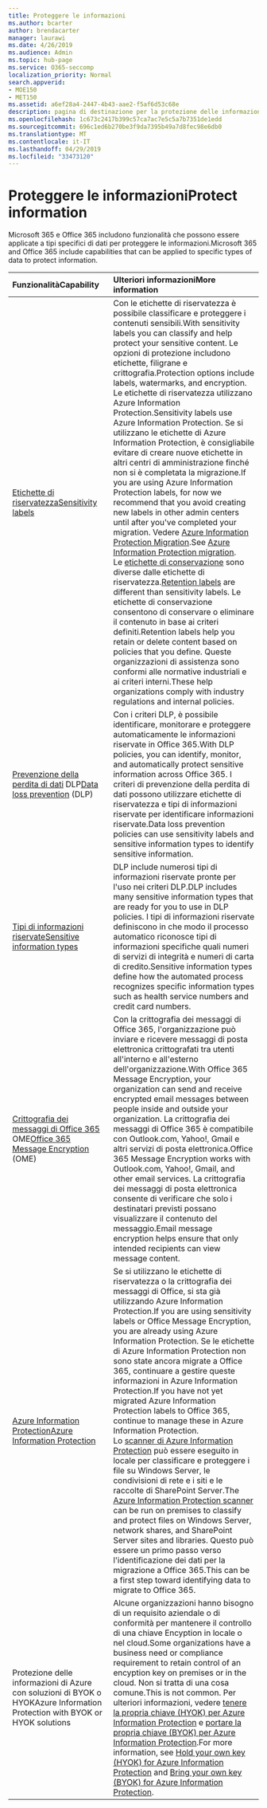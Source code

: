 ```yaml
---
title: Proteggere le informazioni
ms.author: bcarter
author: brendacarter
manager: laurawi
ms.date: 4/26/2019
ms.audience: Admin
ms.topic: hub-page
ms.service: O365-seccomp
localization_priority: Normal
search.appverid:
- MOE150
- MET150
ms.assetid: a6ef28a4-2447-4b43-aae2-f5af6d53c68e
description: pagina di destinazione per la protezione delle informazioni
ms.openlocfilehash: 1c673c2417b399c57ca7ac7e5c5a7b7351de1edd
ms.sourcegitcommit: 696c1ed6b270be3f9da7395b49a7d8fec98e6db0
ms.translationtype: MT
ms.contentlocale: it-IT
ms.lasthandoff: 04/29/2019
ms.locfileid: "33473120"
---
```

# <a name="protect-information"></a><span data-ttu-id="3cdcc-103">Proteggere le informazioni</span><span class="sxs-lookup"><span data-stu-id="3cdcc-103">Protect information</span></span>

<span data-ttu-id="3cdcc-104">Microsoft 365 e Office 365 includono funzionalità che possono essere applicate a tipi specifici di dati per proteggere le informazioni.</span><span class="sxs-lookup"><span data-stu-id="3cdcc-104">Microsoft 365 and Office 365 include capabilities that can be applied to specific types of data to protect information.</span></span> 


|<span data-ttu-id="3cdcc-105">**Funzionalità**</span><span class="sxs-lookup"><span data-stu-id="3cdcc-105">**Capability**</span></span>|<span data-ttu-id="3cdcc-106">**Ulteriori informazioni**</span><span class="sxs-lookup"><span data-stu-id="3cdcc-106">**More information**</span></span>|
|:-----|:-----|
|[<span data-ttu-id="3cdcc-107">Etichette di riservatezza</span><span class="sxs-lookup"><span data-stu-id="3cdcc-107">Sensitivity labels</span></span>](sensitivity-labels.md) <br/> |<span data-ttu-id="3cdcc-108">Con le etichette di riservatezza è possibile classificare e proteggere i contenuti sensibili.</span><span class="sxs-lookup"><span data-stu-id="3cdcc-108">With sensitivity labels you can classify and help protect your sensitive content.</span></span> <span data-ttu-id="3cdcc-109">Le opzioni di protezione includono etichette, filigrane e crittografia.</span><span class="sxs-lookup"><span data-stu-id="3cdcc-109">Protection options include labels, watermarks, and encryption.</span></span> <span data-ttu-id="3cdcc-110">Le etichette di riservatezza utilizzano Azure Information Protection.</span><span class="sxs-lookup"><span data-stu-id="3cdcc-110">Sensitivity labels use Azure Information Protection.</span></span> <span data-ttu-id="3cdcc-111">Se si utilizzano le etichette di Azure Information Protection, è consigliabile evitare di creare nuove etichette in altri centri di amministrazione finché non si è completata la migrazione.</span><span class="sxs-lookup"><span data-stu-id="3cdcc-111">If you are using Azure Information Protection labels, for now we recommend that you avoid creating new labels in other admin centers until after you've completed your migration.</span></span> <span data-ttu-id="3cdcc-112">Vedere [Azure Information Protection Migration](https://docs.microsoft.com/en-us/azure/information-protection/configure-policy-migrate-labels).</span><span class="sxs-lookup"><span data-stu-id="3cdcc-112">See [Azure Information Protection migration](https://docs.microsoft.com/en-us/azure/information-protection/configure-policy-migrate-labels).</span></span> <br/> <span data-ttu-id="3cdcc-113">Le [etichette di conservazione](retention-policies.md) sono diverse dalle etichette di riservatezza.</span><span class="sxs-lookup"><span data-stu-id="3cdcc-113">[Retention labels](retention-policies.md) are different than sensitivity labels.</span></span> <span data-ttu-id="3cdcc-114">Le etichette di conservazione consentono di conservare o eliminare il contenuto in base ai criteri definiti.</span><span class="sxs-lookup"><span data-stu-id="3cdcc-114">Retention labels help you retain or delete content based on policies that you define.</span></span> <span data-ttu-id="3cdcc-115">Queste organizzazioni di assistenza sono conformi alle normative industriali e ai criteri interni.</span><span class="sxs-lookup"><span data-stu-id="3cdcc-115">These help organizations comply with industry regulations and internal policies.</span></span>|
|<span data-ttu-id="3cdcc-116">[Prevenzione della perdita di dati](data-loss-prevention-policies.md) DLP</span><span class="sxs-lookup"><span data-stu-id="3cdcc-116">[Data loss prevention](data-loss-prevention-policies.md) (DLP)</span></span>  <br/> |<span data-ttu-id="3cdcc-117">Con i criteri DLP, è possibile identificare, monitorare e proteggere automaticamente le informazioni riservate in Office 365.</span><span class="sxs-lookup"><span data-stu-id="3cdcc-117">With DLP policies, you can identify, monitor, and automatically protect sensitive information across Office 365.</span></span> <span data-ttu-id="3cdcc-118">I criteri di prevenzione della perdita di dati possono utilizzare etichette di riservatezza e tipi di informazioni riservate per identificare informazioni riservate.</span><span class="sxs-lookup"><span data-stu-id="3cdcc-118">Data loss prevention policies can use sensitivity labels and sensitive information types to identify sensitive information.</span></span> <br/> |
|[<span data-ttu-id="3cdcc-119">Tipi di informazioni riservate</span><span class="sxs-lookup"><span data-stu-id="3cdcc-119">Sensitive information types</span></span>](what-the-sensitive-information-types-look-for.md)  <br/> |<span data-ttu-id="3cdcc-120">DLP include numerosi tipi di informazioni riservate pronte per l'uso nei criteri DLP.</span><span class="sxs-lookup"><span data-stu-id="3cdcc-120">DLP includes many sensitive information types that are ready for you to use in DLP policies.</span></span> <span data-ttu-id="3cdcc-121">I tipi di informazioni riservate definiscono in che modo il processo automatico riconosce tipi di informazioni specifiche quali numeri di servizi di integrità e numeri di carta di credito.</span><span class="sxs-lookup"><span data-stu-id="3cdcc-121">Sensitive information types define how the automated process recognizes specific information types such as health service numbers and credit card numbers.</span></span>   <br/> |
|<span data-ttu-id="3cdcc-122">[Crittografia dei messaggi di Office 365](ome.md) OME</span><span class="sxs-lookup"><span data-stu-id="3cdcc-122">[Office 365 Message Encryption](ome.md) (OME)</span></span>  <br/> |<span data-ttu-id="3cdcc-123">Con la crittografia dei messaggi di Office 365, l'organizzazione può inviare e ricevere messaggi di posta elettronica crittografati tra utenti all'interno e all'esterno dell'organizzazione.</span><span class="sxs-lookup"><span data-stu-id="3cdcc-123">With Office 365 Message Encryption, your organization can send and receive encrypted email messages between people inside and outside your organization.</span></span> <span data-ttu-id="3cdcc-124">La crittografia dei messaggi di Office 365 è compatibile con Outlook.com, Yahoo!, Gmail e altri servizi di posta elettronica.</span><span class="sxs-lookup"><span data-stu-id="3cdcc-124">Office 365 Message Encryption works with Outlook.com, Yahoo!, Gmail, and other email services.</span></span> <span data-ttu-id="3cdcc-125">La crittografia dei messaggi di posta elettronica consente di verificare che solo i destinatari previsti possano visualizzare il contenuto del messaggio.</span><span class="sxs-lookup"><span data-stu-id="3cdcc-125">Email message encryption helps ensure that only intended recipients can view message content.</span></span>  <br/> |
|[<span data-ttu-id="3cdcc-126">Azure Information Protection</span><span class="sxs-lookup"><span data-stu-id="3cdcc-126">Azure Information Protection</span></span>](https://docs.microsoft.com/en-us/azure/information-protection/)<br/> |<span data-ttu-id="3cdcc-127">Se si utilizzano le etichette di riservatezza o la crittografia dei messaggi di Office, si sta già utilizzando Azure Information Protection.</span><span class="sxs-lookup"><span data-stu-id="3cdcc-127">If you are using sensitivity labels or Office Message Encryption, you are already using Azure Information Protection.</span></span> <span data-ttu-id="3cdcc-128">Se le etichette di Azure Information Protection non sono state ancora migrate a Office 365, continuare a gestire queste informazioni in Azure Information Protection.</span><span class="sxs-lookup"><span data-stu-id="3cdcc-128">If you have not yet migrated Azure Information Protection labels to Office 365, continue to manage these in Azure Information Protection.</span></span>  <br/><span data-ttu-id="3cdcc-129">Lo [scanner di Azure Information Protection](https://docs.microsoft.com/en-us/azure/information-protection/deploy-aip-scanner) può essere eseguito in locale per classificare e proteggere i file su Windows Server, le condivisioni di rete e i siti e le raccolte di SharePoint Server.</span><span class="sxs-lookup"><span data-stu-id="3cdcc-129">The [Azure Information Protection scanner](https://docs.microsoft.com/en-us/azure/information-protection/deploy-aip-scanner) can be run on premises to classify and protect files on Windows Server, network shares, and SharePoint Server sites and libraries.</span></span> <span data-ttu-id="3cdcc-130">Questo può essere un primo passo verso l'identificazione dei dati per la migrazione a Office 365.</span><span class="sxs-lookup"><span data-stu-id="3cdcc-130">This can be a first step toward identifying data to migrate to Office 365.</span></span>
|<span data-ttu-id="3cdcc-131">Protezione delle informazioni di Azure con soluzioni di BYOK o HYOK</span><span class="sxs-lookup"><span data-stu-id="3cdcc-131">Azure Information Protection with BYOK or HYOK solutions</span></span> <br/> |<span data-ttu-id="3cdcc-132">Alcune organizzazioni hanno bisogno di un requisito aziendale o di conformità per mantenere il controllo di una chiave Encyption in locale o nel cloud.</span><span class="sxs-lookup"><span data-stu-id="3cdcc-132">Some organizations have a business need or compliance requirement to retain control of an encyption key on premises or in the cloud.</span></span> <span data-ttu-id="3cdcc-133">Non si tratta di una cosa comune.</span><span class="sxs-lookup"><span data-stu-id="3cdcc-133">This is not common.</span></span> <span data-ttu-id="3cdcc-134">Per ulteriori informazioni, vedere [tenere la propria chiave (HYOK) per Azure Information Protection](https://docs.microsoft.com/en-us/azure/information-protection/configure-adrms-restrictions) e [portare la propria chiave (BYOK) per Azure Information Protection](https://docs.microsoft.com/en-us/azure/information-protection/byok-price-restrictions).</span><span class="sxs-lookup"><span data-stu-id="3cdcc-134">For more information, see [Hold your own key (HYOK) for Azure Information Protection](https://docs.microsoft.com/en-us/azure/information-protection/configure-adrms-restrictions) and [Bring your own key (BYOK) for Azure Information Protection](https://docs.microsoft.com/en-us/azure/information-protection/byok-price-restrictions).</span></span> <br/> |
    


